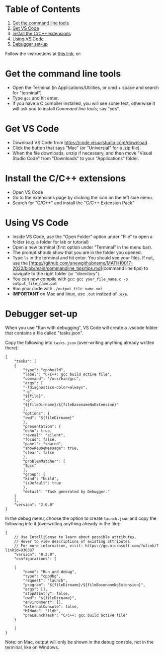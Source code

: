 
# Table of Contents

1.  [Get the command line tools](#orgbcb5853)
2.  [Get VS Code](#org37e72ae)
3.  [Install the C/C++ extensions](#orga1d4d40)
4.  [Using VS Code](#org3b37652)
5.  [Debugger set-up](#orgab6fb9e)

Follow the instructions at [this link](https://www.cs.auckland.ac.nz/~paul/C/Mac/), or:


<a id="orgbcb5853"></a>

# Get the command line tools

-   Open the Terminal (in Applications/Utilities, or cmd + space and search for "terminal")
-   Type `gcc` and hit enter.
-   If you have a C compiler installed, you will see some text, otherwise it will ask you to install *Command line tools*; say "yes".


<a id="org37e72ae"></a>

# Get VS Code

-   Download VS Code from <https://code.visualstudio.com/download>.
-   Click the button that says "Mac" (or "Universial" for a .zip file).
-   When the file downloads, unzip if necessary, and then move "Visual Studio Code" from "Downloads" to your "Applications" folder.


<a id="orga1d4d40"></a>

# Install the C/C++ extensions

-   Open VS Code
-   Go to the extensions page by clicking the icon on the left side menu.
-   Search for "C/C++" and install the "C/C++ Extension Pack"


<a id="org3b37652"></a>

# Using VS Code

-   Inside VS Code, use the "Open Folder" option under "File" to open a folder (e.g. a folder for lab or tutorial)
-   Open a new terminal (first option under "Terminal" in the menu bar).
-   The prompt should show that you are in the folder you opened.
-   Type `ls` in the terminal and hit enter. You should see your files. If not, use the [<https://github.com/anewgithubname/MATH10017-2022/blob/main/commandline_tips/tips.md>](command line tips) to navigate to the right folder (or "directory").
-   You can now compile with `gcc`: `gcc your_file_name.c -o output_file_name.out`
-   Run your code with `./output_file_name.out`
-   **IMPORTANT** on Mac and linux, use `.out` instead of `.exe`.


<a id="orgab6fb9e"></a>

# Debugger set-up

When you use "Run with debugging", VS Code will create a .vscode folder that contains a file called "tasks.json".

Copy the following into `tasks.json` (over-writing anything already written there):

    {
        "tasks": [
    	{
    	    "type": "cppbuild",
    	    "label": "C/C++: gcc build active file",
    	    "command": "/usr/bin/gcc",
    	    "args": [
    		"-fdiagnostics-color=always",
    		"-g",
    		"${file}",
    		"-o",
    		"${fileDirname}/${fileBasenameNoExtension}"
    	    ],
    	    "options": {
    		"cwd": "${fileDirname}"
    	    },
    	    "presentation": {
    		"echo": true,
    		"reveal": "silent",
    		"focus": false,
    		"panel": "shared",
    		"showReuseMessage": true,
    		"clear": false
    	    },
    	    "problemMatcher": [
    		"$gcc"
    	    ],
    	    "group": {
    		"kind": "build",
    		"isDefault": true
    	    },
    	    "detail": "Task generated by Debugger."
    	}
        ],
        "version": "2.0.0"
    }

In the debug menu, choose the option to create `launch.json` and copy the following into it (overwriting anything already in the file):

    {
        // Use IntelliSense to learn about possible attributes.
        // Hover to view descriptions of existing attributes.
        // For more information, visit: https://go.microsoft.com/fwlink/?linkid=830387
        "version": "0.2.0",
        "configurations": [
    
    	{
    	    "name": "Run and debug",
    	    "type": "cppdbg",
    	    "request": "launch",
    	    "program": "${fileDirname}/${fileBasenameNoExtension}",
    	    "args": [],
    	    "stopAtEntry": false,
    	    "cwd": "${fileDirname}",
    	    "environment": [],
    	    "externalConsole": false,
    	    "MIMode": "lldb",
    	    "preLaunchTask": "C/C++: gcc build active file"
    	}
    
        ]
    }

Note: on Mac, output will only be shown in the debug console, not in the terminal, like on Windows.
